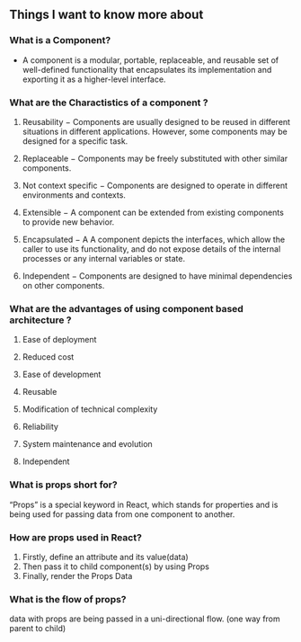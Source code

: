 ## Things I want to know more about

### What is a Component?
* A component is a modular, portable, replaceable, and reusable set of well-defined functionality that encapsulates its implementation and exporting it as a higher-level interface.


### What are the Charactistics of a component ?

1. Reusability − Components are usually designed to be reused in different situations in different applications. However, some components may be designed for a specific task.

2. Replaceable − Components may be freely substituted with other similar components.

3. Not context specific − Components are designed to operate in different environments and contexts.

4. Extensible − A component can be extended from existing components to provide new behavior.

5. Encapsulated − A A component depicts the interfaces, which allow the caller to use its functionality, and do not expose details of the internal processes or any internal variables or state.

6. Independent − Components are designed to have minimal dependencies on other components.



### What are the advantages of using component based architecture ?

1. Ease of deployment 

2. Reduced cost 

3. Ease of development 

4. Reusable 

5. Modification of technical complexity 

6. Reliability

7. System maintenance and evolution 

8. Independent 


### What is props short for?
“Props” is a special keyword in React, which stands for properties and is being used for passing data from one component to another.

### How are props used in React?
1. Firstly, define an attribute and its value(data)
2. Then pass it to child component(s) by using Props
3. Finally, render the Props Data



### What is the flow of props?
 data with props are being passed in a uni-directional flow. (one way from parent to child)





